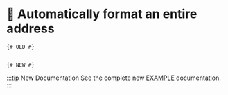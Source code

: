 # 🔧 Automatically format an entire address

<update-message/>

```twig
{# OLD #}


{# NEW #}

```

:::tip New Documentation
See the complete new [EXAMPLE](/test/) documentation.
:::

